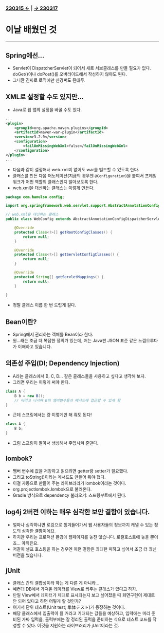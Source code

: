 ﻿#
### [230315 ←](../../230130-_Spring/230315/) | [→ 230317](../../230130-_Spring/230317/)

# 이날 배웠던 것

---

## Spring에선...

- Servlet이 DispatcherServlet이 되어서 새로 서브클래스를 만들 필요가 없다. doGet()이나 doPost()를 오버라이드해서 작성하지 않아도 된다.
- 그니깐 진짜로 로직에만 신경써도 된대두.

## XML로 설정할 수도 있지만...

- Java로 웹 앱의 설정을 바꿀 수도 있다.
```xml
...
<plugin>
    <groupId>org.apache.maven.plugins</groupId>
    <artifactId>maven-war-plugin</artifactId>
    <version>3.2.0</version>
    <configuration>
        <failOnMissingWebXml>false</failOnMissingWebXml>
    </configuration>
</plugin>
...
```
- 다음과 같이 설정해서 web.xml이 없어도 war를 빌드할 수 있도록 한다.
- 클래스를 만든 다음 어노테이션(지금의 경우엔 `@Configuration`)을 붙여서 프레임워크가 어떤 역할의 클래스인지 알아보도록 한다.
- web.xml을 대신하는 클래스는 이렇게 만든다.
```java
package com.hanulso.config;

import org.springframework.web.servlet.support.AbstractAnnotationConfigDispatcherServletInitializer;

// web.xml을 대신하는 클래스
public class WebConfig extends AbstractAnnotationConfigDispatcherServletInitializer {

	@Override
	protected Class<?>[] getRootConfigClasses() {
		return null;
	}

	@Override
	protected Class<?>[] getServletConfigClasses() {
		return null;
	}

	@Override
	protected String[] getServletMappings() {
		return null;
	}
	
}
```
- 정말 클래스 이름 한 번 드럽게 길다.

## Bean이란?

- Spring에서 관리하는 객체를 Bean이라 한다.
- 원...래는 조금 더 복잡한 정의가 있는데, 저는 Java판 JSON 표준 같은 느낌으루다가 이해하고 있습니다.

## 의존성 주입(DI; Dependency Injection)

- A라는 클래스에서 B, C, D... 같은 클래스들을 사용하고 싶다고 생각해 보자.
- 그러면 우리는 이렇게 써야 한다.
```java
class A {
    B b = new B();
    // 이러고 나서야 B의 멤버변수들과 메서드에 접근할 수 있게 됨
}
```
- 근데 스프링에서는 걍 이렇게만 해 줘도 된다!
```java
class A {
    B b;
}
```
- 그럼 스프링이 알아서 생성해서 주입시켜 준댄다.

## lombok?

- 멤버 변수에 값을 저장하고 읽으려면 getter랑 setter가 필요했다.
- 그리고 toString()이라는 메서드도 만들어 줘야 했다.
- 이걸 자동으로 만들어 주는 라이브러리가 lombok이라는 것이다.
- org.projectlombok.lombok으로 불러온다.
- Gradle 방식으로 dependency 불러오기: 스프링부트에서 된다.

## log4j 2버전 이하는 매우 심각한 보안 결함이 있습니다.

- 얼마나 심각하냐면 로깅으로 낑겨들어가서 웹 사용자들의 정보까지 캐낼 수 있는 정도의 심각한 결함이에요.
- 하지만 우리는 프로덕션 환경에 웹페이지를 놓진 않습니다. 로컬호스트에 놓을 뿐이죠... 아직은요.
- 저같이 셀프 호스팅을 하는 경우엔 이런 결함은 최대한 피하고 싶어서 조금 더 최신 버전을 썼습니다.

## jUnit

- 클래스 간의 결합성이라 하는 게 다른 게 아니라...
- 예컨대 DB에서 가져온 데이터를 View로 쏴주는 클래스가 있다고 하자.
- 만일 View에서 데이터가 제대로 표시되는지 보고 싶어졌을 때 화면구현이 제대로 안 되어 있다고 하면 어떻게 할 것인가?
- 여기서 단위 테스트(Unit test; 単体テスト)가 등장하는 것이다.
- 해당 클래스에서 입출력이 될 거라고 기대되는 값들을 예상하고, 입력에는 미리 준비된 가짜 입력을, 출력부에는 잘 정리된 출력을 준비하는 식으로 테스트 코드를 작성할 수 있다. 이것을 지원하는 라이브러리가 jUnit이라는 것.